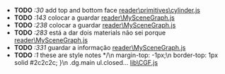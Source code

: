 - __TODO__ _:30_ add top and bottom face [reader\primitives\cylinder.js](reader\primitives\cylinder.js)
- __TODO__ _:143_ colocar a guardar [reader\MySceneGraph.js](reader\MySceneGraph.js)
- __TODO__ _:238_ colocar a guardar [reader\MySceneGraph.js](reader\MySceneGraph.js)
- __TODO__ _:283_ está a dar dois materials não sei porque [reader\MySceneGraph.js](reader\MySceneGraph.js)
- __TODO__ _:331_ guardar a informação [reader\MySceneGraph.js](reader\MySceneGraph.js)
- __TODO__ _:1_ these are style notes */\n        margin-top: -1px;\n        border-top: 1px solid #2c2c2c; }\n    .dg.main ul.closed... [lib\CGF.js](lib\CGF.js)

